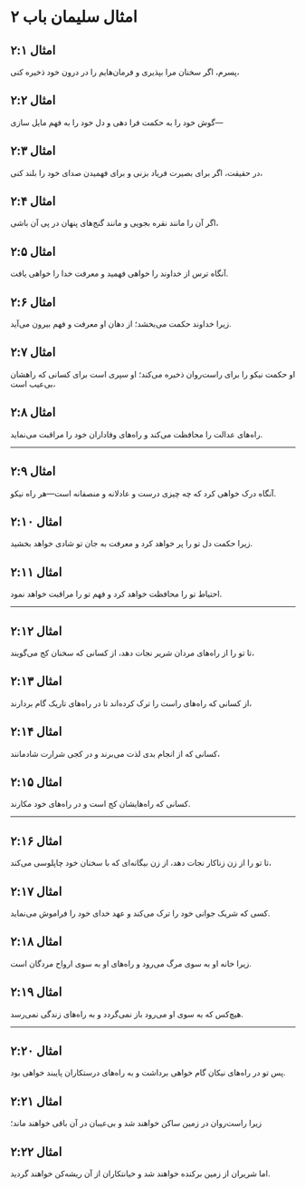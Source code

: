 # امثال سلیمان باب ۲

## امثال ۲:۱

پسرم، اگر سخنان مرا بپذیری و فرمان‌هایم را در درون خود ذخیره کنی،

## امثال ۲:۲

گوش خود را به حکمت فرا دهی و دل خود را به فهم مایل سازی—

## امثال ۲:۳

در حقیقت، اگر برای بصیرت فریاد بزنی و برای فهمیدن صدای خود را بلند کنی،

## امثال ۲:۴

اگر آن را مانند نقره بجویی و مانند گنج‌های پنهان در پی آن باشی،

## امثال ۲:۵

آنگاه ترس از خداوند را خواهی فهمید و معرفت خدا را خواهی یافت.

## امثال ۲:۶

زیرا خداوند حکمت می‌بخشد؛ از دهان او معرفت و فهم بیرون می‌آید.

## امثال ۲:۷

او حکمت نیکو را برای راست‌روان ذخیره می‌کند؛ او سپری است برای کسانی که راهشان بی‌عیب است،

## امثال ۲:۸

راه‌های عدالت را محافظت می‌کند و راه‌های وفاداران خود را مراقبت می‌نماید.

---

## امثال ۲:۹

آنگاه درک خواهی کرد که چه چیزی درست و عادلانه و منصفانه است—هر راه نیکو.

## امثال ۲:۱۰

زیرا حکمت دل تو را پر خواهد کرد و معرفت به جان تو شادی خواهد بخشید.

## امثال ۲:۱۱

احتیاط تو را محافظت خواهد کرد و فهم تو را مراقبت خواهد نمود.

---

## امثال ۲:۱۲

تا تو را از راه‌های مردان شریر نجات دهد، از کسانی که سخنان کج می‌گویند،

## امثال ۲:۱۳

از کسانی که راه‌های راست را ترک کرده‌اند تا در راه‌های تاریک گام بردارند،

## امثال ۲:۱۴

کسانی که از انجام بدی لذت می‌برند و در کجی شرارت شادمانند،

## امثال ۲:۱۵

کسانی که راه‌هایشان کج است و در راه‌های خود مکارند.

---

## امثال ۲:۱۶

تا تو را از زن زناکار نجات دهد، از زن بیگانه‌ای که با سخنان خود چاپلوسی می‌کند،

## امثال ۲:۱۷

کسی که شریک جوانی خود را ترک می‌کند و عهد خدای خود را فراموش می‌نماید.

## امثال ۲:۱۸

زیرا خانه او به سوی مرگ می‌رود و راه‌های او به سوی ارواح مردگان است.

## امثال ۲:۱۹

هیچ‌کس که به سوی او می‌رود باز نمی‌گردد و به راه‌های زندگی نمی‌رسد.

---

## امثال ۲:۲۰

پس تو در راه‌های نیکان گام خواهی برداشت و به راه‌های درستکاران پایبند خواهی بود.

## امثال ۲:۲۱

زیرا راست‌روان در زمین ساکن خواهند شد و بی‌عیبان در آن باقی خواهند ماند؛

## امثال ۲:۲۲

اما شریران از زمین برکنده خواهند شد و خیانتکاران از آن ریشه‌کن خواهند گردید.

